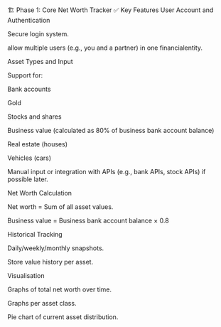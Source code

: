 🏗️ Phase 1: Core Net Worth Tracker
✅ Key Features
User Account and Authentication

Secure login system.

allow multiple users (e.g., you and a partner) in one financialentity.

Asset Types and Input

Support for:

Bank accounts

Gold

Stocks and shares

Business value (calculated as 80% of business bank account balance)

Real estate (houses)

Vehicles (cars)

Manual input or integration with APIs (e.g., bank APIs, stock APIs) if possible later.

Net Worth Calculation

Net worth = Sum of all asset values.

Business value = Business bank account balance × 0.8

Historical Tracking

Daily/weekly/monthly snapshots.

Store value history per asset.

Visualisation

Graphs of total net worth over time.

Graphs per asset class.

Pie chart of current asset distribution.


